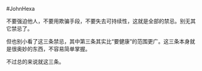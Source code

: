 #JohnHexa 

不要强迫他人，不要用欺骗手段，不要失去可持续性，这就是全部的禁忌。别无其它禁忌了。  
  
但也别小看了这三条禁忌，其中第三条其实比“要健康”的范围更广。这三条本身就是很奥妙的东西，不容易简单掌握。  
  
不过总的来说就这三条。